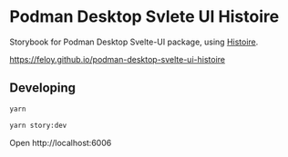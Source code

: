 # Podman Desktop Svlete UI Histoire

Storybook for Podman Desktop Svelte-UI package, using [Histoire](https://histoire.dev).

https://feloy.github.io/podman-desktop-svelte-ui-histoire

## Developing

```bash
yarn

yarn story:dev
```

Open http://localhost:6006